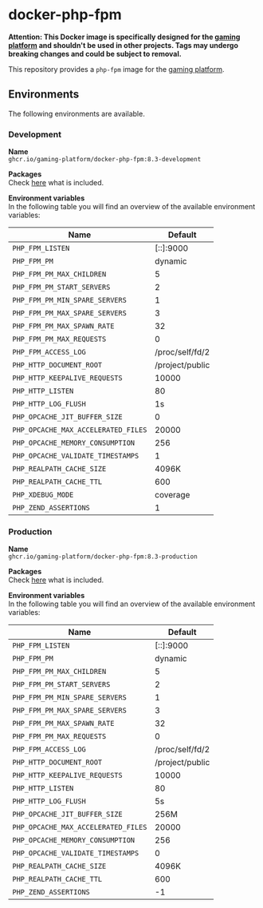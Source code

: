 # docker-php-fpm

__Attention: This Docker image is specifically designed for the
[gaming platform](https://github.com/gaming-platform)
and shouldn't be used in other projects. Tags may undergo
breaking changes and could be subject to removal.__

This repository provides a `php-fpm` image for the
[gaming platform](https://github.com/gaming-platform).

## Environments

The following environments are available.

### Development

__Name__  
`ghcr.io/gaming-platform/docker-php-fpm:8.3-development`

__Packages__  
Check
[here](/install-dependencies.sh)
what is included.

__Environment variables__  
In the following table you will find an overview of the available environment variables:

| Name                                | Default         |
|-------------------------------------|-----------------|
| `PHP_FPM_LISTEN`                    | [::]:9000       |
| `PHP_FPM_PM`                        | dynamic         |
| `PHP_FPM_PM_MAX_CHILDREN`           | 5               |
| `PHP_FPM_PM_START_SERVERS`          | 2               |
| `PHP_FPM_PM_MIN_SPARE_SERVERS`      | 1               |
| `PHP_FPM_PM_MAX_SPARE_SERVERS`      | 3               |
| `PHP_FPM_PM_MAX_SPAWN_RATE`         | 32              |
| `PHP_FPM_PM_MAX_REQUESTS`           | 0               |
| `PHP_FPM_ACCESS_LOG`                | /proc/self/fd/2 |
| `PHP_HTTP_DOCUMENT_ROOT`            | /project/public |
| `PHP_HTTP_KEEPALIVE_REQUESTS`       | 10000           |
| `PHP_HTTP_LISTEN`                   | 80              |
| `PHP_HTTP_LOG_FLUSH`                | 1s              |
| `PHP_OPCACHE_JIT_BUFFER_SIZE`       | 0               |
| `PHP_OPCACHE_MAX_ACCELERATED_FILES` | 20000           |
| `PHP_OPCACHE_MEMORY_CONSUMPTION`    | 256             |
| `PHP_OPCACHE_VALIDATE_TIMESTAMPS`   | 1               |
| `PHP_REALPATH_CACHE_SIZE`           | 4096K           |
| `PHP_REALPATH_CACHE_TTL`            | 600             |
| `PHP_XDEBUG_MODE`                   | coverage        |
| `PHP_ZEND_ASSERTIONS`               | 1               |

### Production

__Name__  
`ghcr.io/gaming-platform/docker-php-fpm:8.3-production`

__Packages__  
Check
[here](/install-dependencies.sh)
what is included.

__Environment variables__  
In the following table you will find an overview of the available environment variables:

| Name                                | Default         |
|-------------------------------------|-----------------|
| `PHP_FPM_LISTEN`                    | [::]:9000       |
| `PHP_FPM_PM`                        | dynamic         |
| `PHP_FPM_PM_MAX_CHILDREN`           | 5               |
| `PHP_FPM_PM_START_SERVERS`          | 2               |
| `PHP_FPM_PM_MIN_SPARE_SERVERS`      | 1               |
| `PHP_FPM_PM_MAX_SPARE_SERVERS`      | 3               |
| `PHP_FPM_PM_MAX_SPAWN_RATE`         | 32              |
| `PHP_FPM_PM_MAX_REQUESTS`           | 0               |
| `PHP_FPM_ACCESS_LOG`                | /proc/self/fd/2 |
| `PHP_HTTP_DOCUMENT_ROOT`            | /project/public |
| `PHP_HTTP_KEEPALIVE_REQUESTS`       | 10000           |
| `PHP_HTTP_LISTEN`                   | 80              |
| `PHP_HTTP_LOG_FLUSH`                | 5s              |
| `PHP_OPCACHE_JIT_BUFFER_SIZE`       | 256M            |
| `PHP_OPCACHE_MAX_ACCELERATED_FILES` | 20000           |
| `PHP_OPCACHE_MEMORY_CONSUMPTION`    | 256             |
| `PHP_OPCACHE_VALIDATE_TIMESTAMPS`   | 0               |
| `PHP_REALPATH_CACHE_SIZE`           | 4096K           |
| `PHP_REALPATH_CACHE_TTL`            | 600             |
| `PHP_ZEND_ASSERTIONS`               | -1              |
